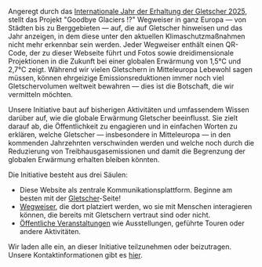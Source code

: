 Angeregt durch das [Internationale Jahr der Erhaltung der Gletscher 2025](https://www.un-glaciers.org/en), stellt das Projekt "Goodbye Glaciers !?" Wegweiser in ganz Europa — von Städten bis zu Berggebieten — auf, die auf Gletscher hinweisen und das Jahr anzeigen, in dem diese unter den aktuellen Klimaschutzmaßnahmen nicht mehr erkennbar sein werden. Jeder Wegweiser enthält einen QR-Code, der zu dieser Webseite führt und Fotos sowie dreidimensionale Projektionen in die Zukunft bei einer globalen Erwärmung von 1,5°C und 2,7°C zeigt. Während wir vielen Gletschern in Mitteleuropa Lebewohl sagen müssen, können ehrgeizige Emissionsreduktionen immer noch viel Gletschervolumen weltweit bewahren — dies ist die Botschaft, die wir vermitteln möchten.

Unsere Initiative baut auf bisherigen Aktivitäten und umfassendem Wissen darüber auf, wie die globale Erwärmung Gletscher beeinflusst. Sie zielt darauf ab, die Öffentlichkeit zu engagieren und in einfachen Worten zu erklären, welche Gletscher — insbesondere in Mitteleuropa — in den kommenden Jahrzehnten verschwinden werden und welche noch durch die Reduzierung von Treibhausgasemissionen und damit die Begrenzung der globalen Erwärmung erhalten bleiben könnten.

Die Initiative besteht aus drei Säulen:  
- Diese Website als zentrale Kommunikationsplattform. Beginne am besten mit der <a href="{{ site.baseurl }}/glaciers/">Gletscher</a>-Seite!  
- <a href="{{ site.baseurl }}/signposts/">Wegweiser</a>, die dort platziert werden, wo sie mit Menschen interagieren können, die bereits mit Gletschern vertraut sind oder nicht.  
- <a href="{{ site.baseurl }}/events/">Öffentliche Veranstaltungen</a> wie Ausstellungen, geführte Touren oder andere Aktivitäten.

Wir laden alle ein, an dieser Initiative teilzunehmen oder beizutragen. Unsere Kontaktinformationen gibt es <a href="{{ site.baseurl }}/about/">hier</a>.


